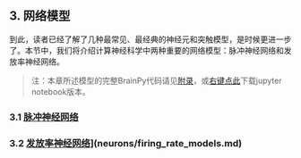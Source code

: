 ## 3. 网络模型

到此，读者已经了解了几种最常见、最经典的神经元和突触模型，是时候更进一步了。本节中，我们将介绍计算神经科学中两种重要的网络模型：脉冲神经网络和发放率神经网络。

> 注：本章所述模型的完整BrainPy代码请见[附录](../appendix/neurons.md)，或[右键点此](../appendix/neurons.ipynb)下载jupyter notebook版本。

### 3.1 [脉冲神经网络](networks/spiking_neural_networks.md)

### 3.2 [发放率神经网络](networks/rate_models.md)](neurons/firing_rate_models.md)
